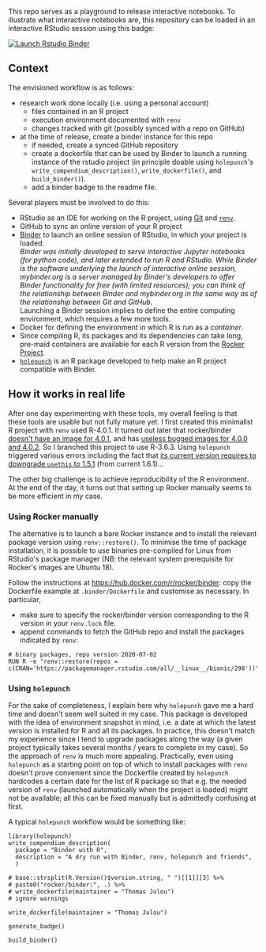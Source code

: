 
This repo serves as a playground to release interactive notebooks.
To illustrate what interactive notebooks are, this repository can be loaded in an interactive RStudio session using this badge:

<!-- badges: start -->
[![Launch Rstudio Binder](http://mybinder.org/badge_logo.svg)](https://mybinder.org/v2/gh/julou/BinderWithR/master?urlpath=rstudio)
<!-- badges: end -->

## Context

The envisioned workflow is as follows:

- research work done locally (i.e. using a personal account) 
  + files contained in an R project
  + execution environment documented with `renv`
  + changes tracked with git (possibly synced with a repo on GitHub)
- at the time of release, create a binder instance for this repo
  + if needed, create a synced GitHub repository
  + create a dockerfile that can be used by Binder to launch a running instance of the rstudio project (in principle doable using `holepunch`'s `write_compendium_description()`, `write_dockerfile()`, and `build_binder()`).
  + add a binder badge to the readme file.


Several players must be involved to do this:

- RStudio as an IDE for working on the R project, using [Git](https://guides.github.com/introduction/git-handbook/) and [`renv`](https://rstudio.github.io/renv/articles/renv.html).
- GitHub to sync an online version of your R project
- [Binder](https://mybinder.org) to launch an online session of RStudio, in which your project is loaded.  
*Binder was initially developed to serve interactive Jupyter notebooks (for python code), and later extended to run R and RStudio. While Binder is the software underlying the launch of interactive online session, mybinder.org is a server managed by Binder's developers to offer Binder functionality for free (with limited resources); you can think of the relationship between Binder and mybinder.org in the same way as of the relationship between Git and GitHub.*  
Launching a Binder session implies to define the entire computing environment, which requires a few more tools.
- Docker for defining the environment in which R is run as a *container*.
- Since compiling R, its packages and its dependencies can take long, pre-maid containers are available for each R version from the [Rocker Project](http://rocker-project.org).
- [`holepunch`](https://karthik.github.io/holepunch/articles/getting_started.html) is an R package developed to help make an R project compatible with Binder.



## How it works in real life

After one day experimenting with these tools, my overall feeling is that these tools are usable but not fully mature yet.
I first created this minimalist R project with `renv` used R-4.0.1. It turned out later that rocker/binder [doesn't have an image for 4.0.1](https://github.com/rocker-org/rocker-versioned2/issues/67), and has [useless bugged images for 4.0.0 and 4.0.2](https://github.com/jupyterhub/jupyter-rsession-proxy/issues/92#issuecomment-653473022). So I branched this project to use R-3.6.3. Using `holepunch` triggered various errors including the fact that [its current version requires to downgrade `usethis` to 1.5.1](https://github.com/karthik/holepunch/issues/50#issuecomment-643446708) (from current 1.6.1)...

The other big challenge is to achieve reproducibility of the R environment. At the end of the day, it turns out that setting up Rocker manually seems to be more efficient in my case.

### Using Rocker manually

The alternative is to launch a bare Rocker instance and to install the relevant package version using `renv::restore()`.
To minimise the time of package installation, it is possible to use binaries pre-compiled for Linux from RStudio's package manager (NB: the relevant system prerequisite for Rocker's images are Ubuntu 18).

Follow the instructions at https://hub.docker.com/r/rocker/binder: copy the Dockerfile example at `.binder/Dockerfile` and customise as necessary. In particular, 

- make sure to specify the rocker/binder version corresponding to the R version in your `renv.lock` file.
- append commands to fetch the GitHub repo and install the packages indicated by `renv`:  
```
# binary packages, repo version 2020-07-02
RUN R -e "renv::restore(repos = c(CRAN='https://packagemanager.rstudio.com/all/__linux__/bionic/298'))"
```

### Using `holepunch`

For the sake of completeness, I explain here why `holepunch` gave me a hard time and doesn't seem well suited in my case. This package is developed with the idea of environment snapshot in mind, i.e. a date at which the latest version is installed for R and all its packages. In practice, this doesn't match my experience since I tend to upgrade packages along the way (a given project typically takes several months / years to complete in my case). So the approach of `renv` is much more appealing. 
Practically, even using `holepunch` as a starting point on top of which to install packages with `renv` doesn't prove convenient since the Dockerfile created by `holepunch` hardcodes a certain date for the list of R package so that e.g. the needed version of `renv` (launched automatically when the project is loaded) might not be available; all this can be fixed manually but is admittedly confusing at first.

A typical `holepunch` workflow would be something like:

```{r eval=FALSE}
library(holepunch)
write_compendium_description(
  package = "Binder with R", 
  description = "A dry run with Binder, renv, holepunch and friends",
  )

# base::strsplit(R.Version()$version.string, " ")[[1]][3] %>% 
# paste0("rocker/binder:", .) %>% 
# write_dockerfile(maintainer = "Thomas Julou")
# ignore warnings

write_dockerfile(maintainer = "Thomas Julou")

generate_badge()

build_binder()

```
